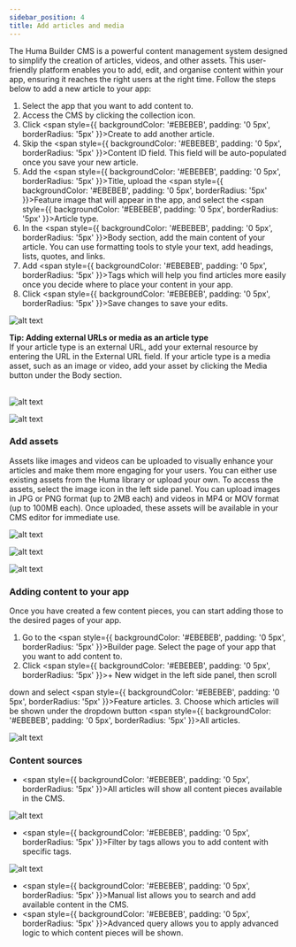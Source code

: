 ```yaml
---
sidebar_position: 4
title: Add articles and media
---
```

The Huma Builder CMS is a powerful content management system designed to simplify the creation of articles, videos, and other assets. This user-friendly platform enables you to add, edit, and organise content within your app, ensuring it reaches the right users at the right time. Follow the steps below to add a new article to your app:

1. Select the app that you want to add content to.
2. Access the CMS by clicking the collection icon.
3. Click <span style={{ backgroundColor: '#EBEBEB', padding: '0 5px', borderRadius: '5px' }}>Create</span> to add another article.
4. Skip the <span style={{ backgroundColor: '#EBEBEB', padding: '0 5px', borderRadius: '5px' }}>Content ID</span> field. This field will be auto-populated once you save your new article. 
5. Add the <span style={{ backgroundColor: '#EBEBEB', padding: '0 5px', borderRadius: '5px' }}>Title</span>, upload the <span style={{ backgroundColor: '#EBEBEB', padding: '0 5px', borderRadius: '5px' }}>Feature image</span> that will appear in the app, and select the <span style={{ backgroundColor: '#EBEBEB', padding: '0 5px', borderRadius: '5px' }}>Article type</span>. 
6. In the <span style={{ backgroundColor: '#EBEBEB', padding: '0 5px', borderRadius: '5px' }}>Body</span> section, add the main content of your article. You can use formatting tools to style your text, add headings, lists, quotes, and links. 
7. Add <span style={{ backgroundColor: '#EBEBEB', padding: '0 5px', borderRadius: '5px' }}>Tags</span> which will help you find articles more easily once you decide where to place your content in your app.
8. Click <span style={{ backgroundColor: '#EBEBEB', padding: '0 5px', borderRadius: '5px' }}>Save changes</span> to save your edits.

![alt text](<../assets/Creating content-0.png>)

<div style={{ backgroundColor: 'transparent', border: '1px solid #297A7A', borderBottomWidth: '3px', borderRightWidth: '3px', padding: '10px', borderRadius: '5px', marginBottom: '10px' }}>
  <strong>Tip: Adding external URLs or media as an article type</strong><br/>
  <span>If your article type is an external URL, add your external resource by entering the URL in the <span style={{ backgroundColor: '#EBEBEB', padding: '0 5px', borderRadius: '5px' }}>External URL</span> field. If your article type is a media asset, such as an image or video, add your asset by clicking the <span style={{ backgroundColor: '#EBEBEB', padding: '0 5px', borderRadius: '5px' }}>Media</span> button under the Body section.</span>
</div>

<br/>

![alt text](<../assets/Creating content-p1.png>)

![alt text](<../assets/Creating content- p2.png>)
### Add assets

Assets like images and videos can be uploaded to visually enhance your articles and make them more engaging for your users. You can either use existing assets from the Huma library or upload your own. To access the assets, select the image icon in the left side panel. You can upload images in JPG or PNG format (up to 2MB each) and videos in MP4 or MOV format (up to 100MB each). Once uploaded, these assets will be available in your CMS editor for immediate use.


![alt text](<../assets/Upload media-0.png>)

![alt text](<../assets/Upload media-1.png>)

![alt text](<../assets/Upload media-2.png>)
### Adding content to your app
 
Once you have created a few content pieces, you can start adding those to the desired pages of your app. 

1. Go to the <span style={{ backgroundColor: '#EBEBEB', padding: '0 5px', borderRadius: '5px' }}>Builder</span> page. Select the page of your app that you want to add content to. 
2. Click <span style={{ backgroundColor: '#EBEBEB', padding: '0 5px', borderRadius: '5px' }}>+ New widget</span> in the left side panel, then scroll


 down and select <span style={{ backgroundColor: '#EBEBEB', padding: '0 5px', borderRadius: '5px' }}>Feature articles</span>.
3. Choose which articles will be shown under the dropdown button <span style={{ backgroundColor: '#EBEBEB', padding: '0 5px', borderRadius: '5px' }}>All articles</span>.

![alt text](<../assets/Feature articles-0.png>)


### Content sources

- <span style={{ backgroundColor: '#EBEBEB', padding: '0 5px', borderRadius: '5px' }}>All articles</span> will show all content pieces available in the CMS.

![alt text](<../assets/Feature articles-1.png>)
- <span style={{ backgroundColor: '#EBEBEB', padding: '0 5px', borderRadius: '5px' }}>Filter by tags</span> allows you to add content with specific tags.
 
 ![alt text](<../assets/Feature articles-2.png>)
- <span style={{ backgroundColor: '#EBEBEB', padding: '0 5px', borderRadius: '5px' }}>Manual list</span> allows you to search and add available content in the CMS. 
- <span style={{ backgroundColor: '#EBEBEB', padding: '0 5px', borderRadius: '5px' }}>Advanced query</span> allows you to apply advanced logic to which content pieces will be shown.

